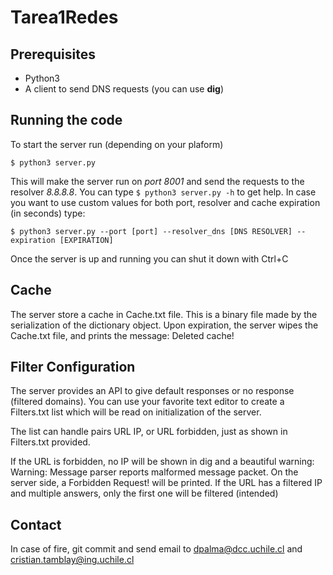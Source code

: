 # Tarea1Redes

## Prerequisites

 * Python3
 * A client to send DNS requests (you can use **dig**)

## Running the code

To start the server run (depending on your plaform)
```shell
$ python3 server.py
```
This will make the server run on *port 8001* and send the requests to the resolver *8.8.8.8*.
You can type `$ python3 server.py -h` to get help.
In case you want to use custom values for both port, resolver and cache expiration (in seconds) type:
```shell
$ python3 server.py --port [port] --resolver_dns [DNS RESOLVER] --expiration [EXPIRATION]
```

Once the server is up and running you can shut it down with Ctrl+C
## Cache

The server store a cache in Cache.txt file. This is a binary file made by the serialization of the dictionary object.
Upon expiration, the server wipes the Cache.txt file, and prints the message: Deleted cache!

## Filter Configuration

The server provides an API to give default responses or no response (filtered domains).
You can use your favorite text editor to create a Filters.txt list which will be read on initialization of the server.

The list can handle pairs URL IP, or URL forbidden, just as shown in Filters.txt provided.

If the URL is forbidden, no IP will be shown in dig and a beautiful warning: Warning: Message parser reports malformed message packet.
On the server side, a Forbidden Request! will be printed.
If the URL has a filtered IP and multiple answers, only the first one will be filtered (intended)
## Contact

In case of fire, git commit and send email to dpalma@dcc.uchile.cl and cristian.tamblay@ing.uchile.cl
